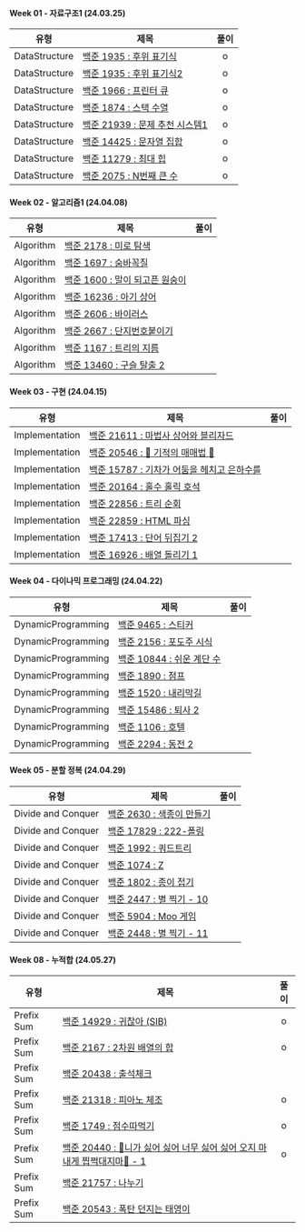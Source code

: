 #### Week 01 - 자료구조1 (24.03.25)

| 유형          | 제목                                                                    | 풀이 |
| ------------- | ----------------------------------------------------------------------- | :--: |
| DataStructure | [백준 1935 : 후위 표기식](https://www.acmicpc.net/problem/1918)         |  o   |
| DataStructure | [백준 1935 : 후위 표기식2](https://www.acmicpc.net/problem/1935)        |  o   |
| DataStructure | [백준 1966 : 프린터 큐](https://www.acmicpc.net/problem/1966)           |  o   |
| DataStructure | [백준 1874 : 스택 수열](https://www.acmicpc.net/problem/1874)           |  o   |
| DataStructure | [백준 21939 : 문제 추천 시스템1](https://www.acmicpc.net/problem/21939) |  o   |
| DataStructure | [백준 14425 : 문자열 집합](https://www.acmicpc.net/problem/14425)       |  o   |
| DataStructure | [백준 11279 : 최대 힙](https://www.acmicpc.net/problem/11279)           |  o   |
| DataStructure | [백준 2075 : N번째 큰 수](https://www.acmicpc.net/problem/2075)         |  o   |

#### Week 02 - 알고리즘1 (24.04.08)

| 유형      | 제목                                                                   | 풀이 |
| --------- | ---------------------------------------------------------------------- | :--: |
| Algorithm | [백준 2178 : 미로 탐색](https://www.acmicpc.net/problem/2178)          |
| Algorithm | [백준 1697 : 숨바꼭질](https://www.acmicpc.net/problem/1697)           |
| Algorithm | [백준 1600 : 말이 되고픈 원숭이](https://www.acmicpc.net/problem/1600) |
| Algorithm | [백준 16236 : 아기 상어](https://www.acmicpc.net/problem/16236)        |
| Algorithm | [백준 2606 : 바이러스](https://www.acmicpc.net/problem/2606)           |
| Algorithm | [백준 2667 : 단지번호붙이기](https://www.acmicpc.net/problem/2667)     |
| Algorithm | [백준 1167 : 트리의 지름](https://www.acmicpc.net/problem/1167)        |
| Algorithm | [백준 13460 : 구슬 탈출 2](https://www.acmicpc.net/problem/13460)      |

#### Week 03 - 구현 (24.04.15)

| 유형           | 제목                                                                                | 풀이 |
| -------------- | ----------------------------------------------------------------------------------- | :--: |
| Implementation | [백준 21611 : 마법사 상어와 블리자드](https://www.acmicpc.net/problem/21611)        |
| Implementation | [백준 20546 : 🐜 기적의 매매법 🐜](https://www.acmicpc.net/problem/20546)           |
| Implementation | [백준 15787 : 기차가 어둠을 헤치고 은하수를](https://www.acmicpc.net/problem/15787) |
| Implementation | [백준 20164 : 홀수 홀릭 호석](https://www.acmicpc.net/problem/20164)                |
| Implementation | [백준 22856 : 트리 순회](https://www.acmicpc.net/problem/22856)                     |
| Implementation | [백준 22859 : HTML 파싱](https://www.acmicpc.net/problem/22859)                     |
| Implementation | [백준 17413 : 단어 뒤집기 2](https://www.acmicpc.net/problem/17413)                 |
| Implementation | [백준 16926 : 배열 돌리기 1](https://www.acmicpc.net/problem/16926)                 |

#### Week 04 - 다이나믹 프로그래밍 (24.04.22)

| 유형               | 제목                                                               | 풀이 |
| ------------------ | ------------------------------------------------------------------ | :--: |
| DynamicProgramming | [백준 9465 : 스티커](https://www.acmicpc.net/problem/9465)         |
| DynamicProgramming | [백준 2156 : 포도주 시식](https://www.acmicpc.net/problem/2156)    |
| DynamicProgramming | [백준 10844 : 쉬운 계단 수](https://www.acmicpc.net/problem/10844) |
| DynamicProgramming | [백준 1890 : 점프](https://www.acmicpc.net/problem/1890)           |
| DynamicProgramming | [백준 1520 : 내리막길](https://www.acmicpc.net/problem/1520)       |
| DynamicProgramming | [백준 15486 : 퇴사 2](https://www.acmicpc.net/problem/15486)       |
| DynamicProgramming | [백준 1106 : 호텔](https://www.acmicpc.net/problem/1106)           |
| DynamicProgramming | [백준 2294 : 동전 2](https://www.acmicpc.net/problem/2294)         |

#### Week 05 - 분할 정복 (24.04.29)

| 유형               | 제목                                                              | 풀이 |
| ------------------ | ----------------------------------------------------------------- | :--: |
| Divide and Conquer | [백준 2630 : 색종이 만들기](https://www.acmicpc.net/problem/2630) |
| Divide and Conquer | [백준 17829 : 222-폴링](https://www.acmicpc.net/problem/17829)    |
| Divide and Conquer | [백준 1992 : 쿼드트리](https://www.acmicpc.net/problem/1992)      |
| Divide and Conquer | [백준 1074 : Z](https://www.acmicpc.net/problem/1074)             |
| Divide and Conquer | [백준 1802 : 종이 접기](https://www.acmicpc.net/problem/1802)     |
| Divide and Conquer | [백준 2447 : 별 찍기 - 10](https://www.acmicpc.net/problem/2447)  |
| Divide and Conquer | [백준 5904 : Moo 게임](https://www.acmicpc.net/problem/5904)      |
| Divide and Conquer | [백준 2448 : 별 찍기 - 11](https://www.acmicpc.net/problem/2448)  |

#### Week 08 - 누적합 (24.05.27)

| 유형          | 제목                                                                    | 풀이 |
| ------------- | ----------------------------------------------------------------------- | :--: |
| Prefix Sum | [백준 14929 : 귀찮아 (SIB)](https://www.acmicpc.net/problem/14929) | o
| Prefix Sum | [백준 2167 : 2차원 배열의 합](https://www.acmicpc.net/problem/2167) | o
| Prefix Sum | [백준 20438 : 출석체크](https://www.acmicpc.net/problem/20438) |
| Prefix Sum | [백준 21318 : 피아노 체조](https://www.acmicpc.net/problem/21318) | o
| Prefix Sum | [백준 1749 : 점수따먹기](https://www.acmicpc.net/problem/1749) | o
| Prefix Sum | [백준 20440 : 🎵니가 싫어 싫어 너무 싫어 싫어 오지 마 내게 찝쩍대지마🎵 - 1](https://www.acmicpc.net/problem/20440) | o
| Prefix Sum | [백준 21757 : 나누기](https://www.acmicpc.net/problem/21757) |
| Prefix Sum | [백준 20543 : 폭탄 던지는 태영이](https://www.acmicpc.net/problem/20543) |